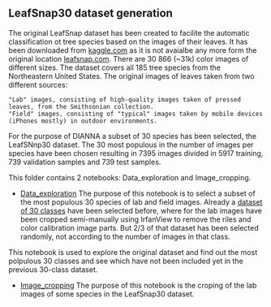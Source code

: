 ## LeafSnap30 dataset generation

The original LeafSnap dataset has been created to facilite the automatic classification ot tree species based on the images of their leaves. It has been downloaded from [kaggle.com](https://www.kaggle.com/xhlulu/leafsnap-dataset) as it is not avaialbe any more form the original location [leafsnap.com](leafsnap.com/dataset). There are 30 866 (~31k) color images of different sizes. The dataset covers all 185 tree species from the Northeastern United States. The original images of leaves taken from two different sources:

    "Lab" images, consisting of high-quality images taken of pressed leaves, from the Smithsonian collection.
    "Field" images, consisting of "typical" images taken by mobile devices (iPhones mostly) in outdoor environments.
    
For the purpose of DIANNA a subset of 30 species has been selected, the LeafSNnp30 dataset. The 30 most populous in the number of images per species have been chosen resulting in 7395 images divided in 5917 training, 739 validation samples and 739 test samples.

This folder contains 2 notebooks: Data_exploration and Image_cropping.
- [Data_exploration](https://github.com/dianna-ai/dianna/blob/main/example_data/dataset_preparation/LeafSnap/Data_exploration.ipynb)
The purpose of this notebook is to select a subset of the most populous 30 species of lab and field images. Already a [dataset of 30 classes](https://github.com/NLeSC/XAI/blob/master/Software/LeafSnapDemo/Data_preparation_30subset.ipynb) have been selected before, where for the lab images have been cropped semi-manually using IrfanView to remove the riles and color calibration image parts. But 2/3 of that dataset has been selected randomly, not according to the number of images in that class.

This notebook is used to explore the original dataset and find out the most polpulous 30 classes and see which have not been included yet in the previous 30-class dataset.

- [Image_cropping](https://github.com/dianna-ai/dianna/blob/main/example_data/dataset_preparation/LeafSnap/Image_cropping.ipynb)
The purpose of this notebook is the croping of the lab images of some species in the LeafSnap30 dataset.

